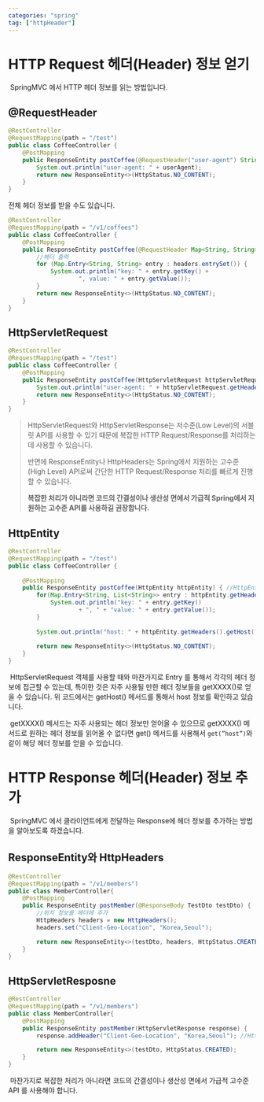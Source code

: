 ```yaml
---
categories: "spring"
tag: ["httpHeader"]
---
```


# HTTP Request 헤더(Header) 정보 얻기

​	SpringMVC 에서 HTTP 헤더 정보를 읽는 방법입니다.

## @RequestHeader

```java
@RestController
@RequestMapping(path = "/test")
public class CoffeeController {
    @PostMapping
    public ResponseEntity postCoffee(@RequestHeader("user-agent") String userAgent) { //user-agent 헤더 읽기
        System.out.println("user-agent: " + userAgent);
        return new ResponseEntity<>(HttpStatus.NO_CONTENT);
    }
}
```

전체 헤더 정보를 받을 수도 있습니다.

```java
@RestController
@RequestMapping(path = "/v1/coffees")
public class CoffeeController {
    @PostMapping
    public ResponseEntity postCoffee(@RequestHeader Map<String, String> headers) { //전체 헤더 읽기
        //헤더 출력
        for (Map.Entry<String, String> entry : headers.entrySet()) {
            System.out.println("key: " + entry.getKey() +
                    ", value: " + entry.getValue());
        }
        return new ResponseEntity<>(HttpStatus.NO_CONTENT);
    }
}
```

## HttpServletRequest

```java
@RestController
@RequestMapping(path = "/test")
public class CoffeeController {
    @PostMapping
    public ResponseEntity postCoffee(HttpServletRequest httpServletRequest) { //HttpServletRequest 사용
        System.out.println("user-agent: " + httpServletRequest.getHeader("user-agent"));
        return new ResponseEntity<>(HttpStatus.NO_CONTENT);
    }
}
```

> HttpServletRequest와 HttpServletResponse는 저수준(Low Level)의 서블릿 API를 사용할 수 있기 때문에 복잡한 HTTP Request/Response를 처리하는 데 사용할 수 있습니다.
>
> 반면에 ResponseEntity나 HttpHeaders는 Spring에서 지원하는 고수준(High Level) API로써 간단한 HTTP Request/Response 처리를 빠르게 진행할 수 있습니다.
>
> **복잡한 처리가 아니라면 코드의 간결성이나 생산성 면에서 가급적 Spring에서 지원하는 고수준 API를 사용하길 권장합니다.**

## HttpEntity

```java
@RestController
@RequestMapping(path = "/test")
public class CoffeeController {
    
    @PostMapping
    public ResponseEntity postCoffee(HttpEntity httpEntity) { //HttpEntity 사용
        for(Map.Entry<String, List<String>> entry : httpEntity.getHeaders().entrySet()){
            System.out.println("key: " + entry.getKey()
                    + ", " + "value: " + entry.getValue());
        }
        
        System.out.println("host: " + httpEntity.getHeaders().getHost());
        
        return new ResponseEntity<>(HttpStatus.NO_CONTENT);
    }
}
```

​	HttpServletRequest 객체를 사용할 때와 마찬가지로 Entry 를 통해서 각각의 헤더 정보에 접근할 수 있는데, 특이한 것은 자주 사용될 만한 헤더 정보들을 getXXXX()로 얻을 수 있습니다. 위 코드에서는 getHost() 메서드를 통해서 host 정보를 확인하고 있습니다.

​	getXXXX() 메서드는 자주 사용되는 헤더 정보만 얻어올 수 있으므로 getXXXX() 메서드로 원하는 헤더 정보를 읽어올 수 없다면 get() 메서드를 사용해서 `get(”host”)`와 같이 해당 헤더 정보를 얻을 수 있습니다.

# HTTP Response 헤더(Header) 정보 추가

​	SpringMVC 에서 클라이언트에게 전달하는 Response에 헤더 정보를 추가하는 방법을 알아보도록 하겠습니다.

## ResponseEntity와 HttpHeaders

```java
@RestController
@RequestMapping(path = "/v1/members")
public class MemberController{
    @PostMapping
    public ResponseEntity postMember(@ResponseBody TestDto testDto) {
        //위치 정보를 헤더에 추가
        HttpHeaders headers = new HttpHeaders();
        headers.set("Client-Geo-Location", "Korea,Seoul");

        return new ResponseEntity<>(testDto, headers, HttpStatus.CREATED); //ResponseEntity 에 header 추가
    }
}
```

## HttpServletResposne

```java
@RestController
@RequestMapping(path = "/v1/members")
public class MemberController{
    @PostMapping
    public ResponseEntity postMember(HttpServletResponse response) {
        response.addHeader("Client-Geo-Location", "Korea,Seoul"); //HttpServletResponse 에 header 추가

        return new ResponseEntity<>(testDto, HttpStatus.CREATED); 
    }
}
```

​	마찬가지로 복잡한 처리가 아니라면 코드의 간결성이나 생산성 면에서 가급적 고수준 API 를 사용해야 합니다.